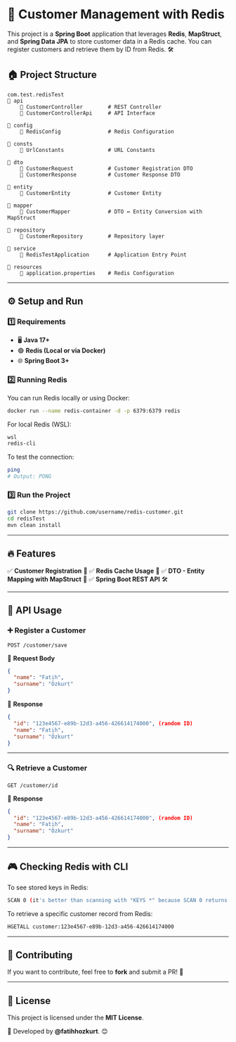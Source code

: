 # 🚀 Customer Management with Redis

This project is a **Spring Boot** application that leverages **Redis**, **MapStruct**, and **Spring Data JPA** to store customer data in a Redis cache. You can register customers and retrieve them by ID from Redis. 🛠️

## 🏠 Project Structure

```
com.test.redisTest
🔘 api
    🔧 CustomerController        # REST Controller
    🔧 CustomerControllerApi     # API Interface

🔘 config
    🔧 RedisConfig               # Redis Configuration

🔘 consts
    🔧 UrlConstants              # URL Constants

🔘 dto
    🔧 CustomerRequest           # Customer Registration DTO
    🔧 CustomerResponse          # Customer Response DTO

🔘 entity
    🔧 CustomerEntity            # Customer Entity

🔘 mapper
    🔧 CustomerMapper            # DTO ↔ Entity Conversion with MapStruct

🔘 repository
    🔧 CustomerRepository        # Repository layer

🔘 service
    🔧 RedisTestApplication      # Application Entry Point

🔘 resources
    🔧 application.properties    # Redis Configuration
```

---

## ⚙️ Setup and Run

### 1️⃣ **Requirements**

- 🖥️ **Java 17+**
- 🟢 **Redis (Local or via Docker)**
- 🌐 **Spring Boot 3+**

### 2️⃣ **Running Redis**

You can run Redis locally or using Docker:

```sh
docker run --name redis-container -d -p 6379:6379 redis
```

For local Redis (WSL):

```sh
wsl
redis-cli
```

To test the connection:

```sh
ping
# Output: PONG
```

### 3️⃣ **Run the Project**

```sh
git clone https://github.com/username/redis-customer.git
cd redisTest
mvn clean install
```

---

## 🔥 **Features**

✅ **Customer Registration** 📝
✅ **Redis Cache Usage** 🚀
✅ **DTO - Entity Mapping with MapStruct** 🔄
✅ **Spring Boot REST API** 🛠️

---

## 📌 **API Usage**

### ➕ **Register a Customer**

```http
POST /customer/save
```

👥 **Request Body**

```json
{
  "name": "Fatih",
  "surname": "Özkurt"
}
```

🔄 **Response**

```json
{
  "id": "123e4567-e89b-12d3-a456-426614174000", (random ID)
  "name": "Fatih",
  "surname": "Özkurt"
}
```

---

### 🔍 **Retrieve a Customer**

```http
GET /customer/id
```

🔄 **Response**

```json
{
  "id": "123e4567-e89b-12d3-a456-426614174000", (random ID)
  "name": "Fatih",
  "surname": "Özkurt"
}
```

---

## 🎮 **Checking Redis with CLI**

To see stored keys in Redis:

```sh
SCAN 0 (it's better than scanning with "KEYS *" because SCAN 0 returns values as clusters with the help of a pointer and it does not block the other threads)
```

To retrieve a specific customer record from Redis:

```sh
HGETALL customer:123e4567-e89b-12d3-a456-426614174000
```

---

## 🤝 **Contributing**

If you want to contribute, feel free to **fork** and submit a PR! 🚀

---

## 📝 **License**

This project is licensed under the **MIT License**.

📌 Developed by **@fatihhozkurt**. 😊

